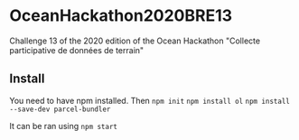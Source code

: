 # OceanHackathon2020BRE13
Challenge 13 of the 2020 edition of the Ocean Hackathon "Collecte participative de données de terrain"

## Install
You need to have npm installed. 
Then 
`npm init`
`npm install ol`
`npm install --save-dev parcel-bundler`

It can be ran using `npm start`